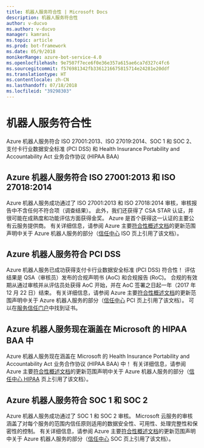```yaml
---
title: 机器人服务符合性 | Microsoft Docs
description: 机器人服务符合性
author: v-ducvo
ms.author: v-ducvo
manager: kamrani
ms.topic: article
ms.prod: bot-framework
ms.date: 05/9/2018
monikerRange: azure-bot-service-4.0
ms.openlocfilehash: 9e7507f7ece6f0e36e357a615ae6ca7d327c4fc6
ms.sourcegitcommit: f576981342fb3361216675815714e24281e20ddf
ms.translationtype: HT
ms.contentlocale: zh-CN
ms.lasthandoff: 07/18/2018
ms.locfileid: "39298303"
---
```

# <a name="bot-service-compliance"></a>机器人服务符合性
Azure 机器人服务符合 ISO 27001:2013、ISO 27019:2014、SOC 1 和 SOC 2、支付卡行业数据安全标准 (PCI DSS) 和 Health Insurance Portability and Accountability Act 业务合作协议 (HIPAA BAA)

## <a name="azure-bot-service-is-compliant-with-iso-270012013-and-iso-270182014"></a>Azure 机器人服务符合 ISO 27001:2013 和 ISO 27018:2014 
Azure 机器人服务成功通过了 ISO 27001:2013 和 ISO 27018:2014 审核，审核报告中不含任何不符合项（调查结果）。 此外，我们还获得了 CSA STAR 认证，并很可能在成熟度和功能评估方面获得金奖。  Azure 是首个获得这一认证的主要公有云服务提供商。 有关详细信息，请参阅 Azure 主要[符合性概述文档](https://gallery.technet.microsoft.com/Overview-of-Azure-c1be3942)的更新范围声明中关于 Azure 机器人服务的部分（[信任中心](https://www.microsoft.com/en-us/trustcenter/compliance/iso-iec-27001) ISO 页上引用了该文档）。  
 
## <a name="azure-bot-service-is-compliant-with-pci-dss"></a>Azure 机器人服务符合 PCI DSS
Azure 机器人服务已成功获得支付卡行业数据安全标准 (PCI DSS) 符合性！ 评估结果是 QSA（审核员）发布的合规声明书 (AoC) 和合规报告 (RoC)。 合规的有效期从通过审核并从评估员处获得 AoC 开始，并在 AoC 签署之日起一年（2017 年 12 月 22 日）结束。 有关详细信息，请参阅 Azure 主要[符合性概述文档](https://gallery.technet.microsoft.com/Overview-of-Azure-c1be3942)的更新范围声明中关于 Azure 机器人服务的部分（[信任中心](https://www.microsoft.com/en-us/trustcenter/compliance/iso-iec-27001) PCI 页上引用了该文档）。  可以在[服务信任门户](https://servicetrust.microsoft.com/)中找到证书。
 
## <a name="azure-bot-service-is-now-covered-under-microsofts-hipaa-baa"></a>Azure 机器人服务现在涵盖在 Microsoft 的 HIPAA BAA 中
Azure 机器人服务现在涵盖在 Microsoft 的 Health Insurance Portability and Accountability Act 业务合作协议 (HIPAA BAA) 中！ 有关详细信息，请参阅 Azure 主要[符合性概述文档](https://gallery.technet.microsoft.com/Overview-of-Azure-c1be3942)的更新范围声明中关于 Azure 机器人服务的部分（[信任中心 HIPAA](https://www.microsoft.com/en-us/TrustCenter/Compliance/HIPAA) 页上引用了该文档）。  


## <a name="azure-bot-service-is-compliant-with-soc-1-and-soc-2"></a>Azure 机器人服务符合 SOC 1 和 SOC 2 
Azure 机器人服务成功通过了 SOC 1 和 SOC 2 审核。 Microsoft 云服务的审核涵盖了对每个服务的范围内信任原则适用的数据安全性、可用性、处理完整性和保密性的控制。 有关详细信息，请参阅 Azure 主要[符合性概述文档](https://gallery.technet.microsoft.com/Overview-of-Azure-c1be3942)的更新范围声明中关于 Azure 机器人服务的部分（[信任中心](https://www.microsoft.com/en-us/trustcenter/compliance/iso-iec-27001) SOC 页上引用了该文档）。  
 